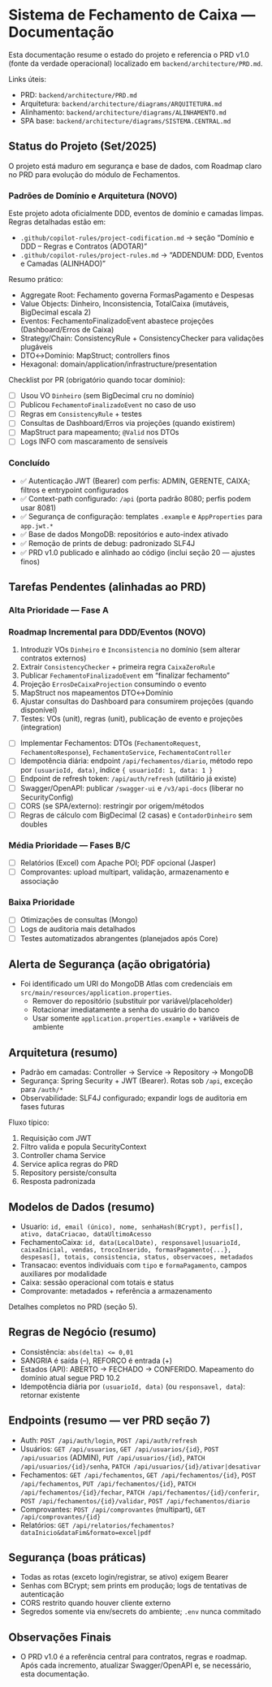 # Sistema de Fechamento de Caixa — Documentação

Esta documentação resume o estado do projeto e referencia o PRD v1.0 (fonte da verdade operacional) localizado em `backend/architecture/PRD.md`.

Links úteis:

- PRD: `backend/architecture/PRD.md`
- Arquitetura: `backend/architecture/diagrams/ARQUITETURA.md`
- Alinhamento: `backend/architecture/diagrams/ALINHAMENTO.md`
- SPA base: `backend/architecture/diagrams/SISTEMA.CENTRAL.md`

## Status do Projeto (Set/2025)

O projeto está maduro em segurança e base de dados, com Roadmap claro no PRD para evolução do módulo de Fechamentos.

### Padrões de Domínio e Arquitetura (NOVO)

Este projeto adota oficialmente DDD, eventos de domínio e camadas limpas. Regras detalhadas estão em:

- `.github/copilot-rules/project-codification.md` → seção “Domínio e DDD – Regras e Contratos (ADOTAR)”
- `.github/copilot-rules/project-rules.md` → “ADDENDUM: DDD, Eventos e Camadas (ALINHADO)”

Resumo prático:

- Aggregate Root: Fechamento governa FormasPagamento e Despesas
- Value Objects: Dinheiro, Inconsistencia, TotalCaixa (imutáveis, BigDecimal escala 2)
- Eventos: FechamentoFinalizadoEvent abastece projeções (Dashboard/Erros de Caixa)
- Strategy/Chain: ConsistencyRule + ConsistencyChecker para validações plugáveis
- DTO↔Domínio: MapStruct; controllers finos
- Hexagonal: domain/application/infrastructure/presentation

Checklist por PR (obrigatório quando tocar domínio):

- [ ] Usou VO `Dinheiro` (sem BigDecimal cru no domínio)
- [ ] Publicou `FechamentoFinalizadoEvent` no caso de uso
- [ ] Regras em `ConsistencyRule` + testes
- [ ] Consultas de Dashboard/Erros via projeções (quando existirem)
- [ ] MapStruct para mapeamento; `@Valid` nos DTOs
- [ ] Logs INFO com mascaramento de sensíveis

### Concluído

- ✅ Autenticação JWT (Bearer) com perfis: ADMIN, GERENTE, CAIXA; filtros e entrypoint configurados
- ✅ Context-path configurado: `/api` (porta padrão 8080; perfis podem usar 8081)
- ✅ Segurança de configuração: templates `.example` e `AppProperties` para `app.jwt.*`
- ✅ Base de dados MongoDB: repositórios e auto-index ativado
- ✅ Remoção de prints de debug: padronizado SLF4J
- ✅ PRD v1.0 publicado e alinhado ao código (inclui seção 20 — ajustes finos)

## Tarefas Pendentes (alinhadas ao PRD)

### Alta Prioridade — Fase A

### Roadmap Incremental para DDD/Eventos (NOVO)

1. Introduzir VOs `Dinheiro` e `Inconsistencia` no domínio (sem alterar contratos externos)
2. Extrair `ConsistencyChecker` + primeira regra `CaixaZeroRule`
3. Publicar `FechamentoFinalizadoEvent` em “finalizar fechamento”
4. Projeção `ErrosDeCaixaProjection` consumindo o evento
5. MapStruct nos mapeamentos DTO↔Domínio
6. Ajustar consultas do Dashboard para consumirem projeções (quando disponível)
7. Testes: VOs (unit), regras (unit), publicação de evento e projeções (integration)

- [ ] Implementar Fechamentos: DTOs (`FechamentoRequest`, `FechamentoResponse`), `FechamentoService`, `FechamentoController`
- [ ] Idempotência diária: endpoint `/api/fechamentos/diario`, método repo por `(usuarioId, data)`, índice `{ usuarioId: 1, data: 1 }`
- [ ] Endpoint de refresh token: `/api/auth/refresh` (utilitário já existe)
- [ ] Swagger/OpenAPI: publicar `/swagger-ui` e `/v3/api-docs` (liberar no SecurityConfig)
- [ ] CORS (se SPA/externo): restringir por origem/métodos
- [ ] Regras de cálculo com BigDecimal (2 casas) e `ContadorDinheiro` sem doubles

### Média Prioridade — Fases B/C

- [ ] Relatórios (Excel) com Apache POI; PDF opcional (Jasper)
- [ ] Comprovantes: upload multipart, validação, armazenamento e associação

### Baixa Prioridade

- [ ] Otimizações de consultas (Mongo)
- [ ] Logs de auditoria mais detalhados
- [ ] Testes automatizados abrangentes (planejados após Core)

## Alerta de Segurança (ação obrigatória)

- Foi identificado um URI do MongoDB Atlas com credenciais em `src/main/resources/application.properties`.
  - Remover do repositório (substituir por variável/placeholder)
  - Rotacionar imediatamente a senha do usuário do banco
  - Usar somente `application.properties.example` + variáveis de ambiente

## Arquitetura (resumo)

- Padrão em camadas: Controller → Service → Repository → MongoDB
- Segurança: Spring Security + JWT (Bearer). Rotas sob `/api`, exceção para `/auth/*`
- Observabilidade: SLF4J configurado; expandir logs de auditoria em fases futuras

Fluxo típico:

1. Requisição com JWT
2. Filtro valida e popula SecurityContext
3. Controller chama Service
4. Service aplica regras do PRD
5. Repository persiste/consulta
6. Resposta padronizada

## Modelos de Dados (resumo)

- Usuario: `id, email (único), nome, senhaHash(BCrypt), perfis[], ativo, dataCriacao, dataUltimoAcesso`
- FechamentoCaixa: `id, data(LocalDate), responsavel|usuarioId, caixaInicial, vendas, trocoInserido, formasPagamento{...}, despesas[], totais, consistencia, status, observacoes, metadados`
- Transacao: eventos individuais com `tipo` e `formaPagamento`, campos auxiliares por modalidade
- Caixa: sessão operacional com totais e status
- Comprovante: metadados + referência a armazenamento

Detalhes completos no PRD (seção 5).

## Regras de Negócio (resumo)

- Consistência: `abs(delta) <= 0,01`
- SANGRIA é saída (–), REFORÇO é entrada (+)
- Estados (API): ABERTO → FECHADO → CONFERIDO. Mapeamento do domínio atual segue PRD 10.2
- Idempotência diária por `(usuarioId, data)` (ou `responsavel, data`): retornar existente

## Endpoints (resumo — ver PRD seção 7)

- Auth: `POST /api/auth/login`, `POST /api/auth/refresh`
- Usuários: `GET /api/usuarios`, `GET /api/usuarios/{id}`, `POST /api/usuarios` (ADMIN), `PUT /api/usuarios/{id}`, `PATCH /api/usuarios/{id}/senha`, `PATCH /api/usuarios/{id}/ativar|desativar`
- Fechamentos: `GET /api/fechamentos`, `GET /api/fechamentos/{id}`, `POST /api/fechamentos`, `PUT /api/fechamentos/{id}`, `PATCH /api/fechamentos/{id}/fechar`, `PATCH /api/fechamentos/{id}/conferir`, `POST /api/fechamentos/{id}/validar`, `POST /api/fechamentos/diario`
- Comprovantes: `POST /api/comprovantes` (multipart), `GET /api/comprovantes/{id}`
- Relatórios: `GET /api/relatorios/fechamentos?dataInicio&dataFim&formato=excel|pdf`

## Segurança (boas práticas)

- Todas as rotas (exceto login/registrar, se ativo) exigem Bearer
- Senhas com BCrypt; sem prints em produção; logs de tentativas de autenticação
- CORS restrito quando houver cliente externo
- Segredos somente via env/secrets do ambiente; `.env` nunca commitado

## Observações Finais

- O PRD v1.0 é a referência central para contratos, regras e roadmap. Após cada incremento, atualizar Swagger/OpenAPI e, se necessário, esta documentação.
